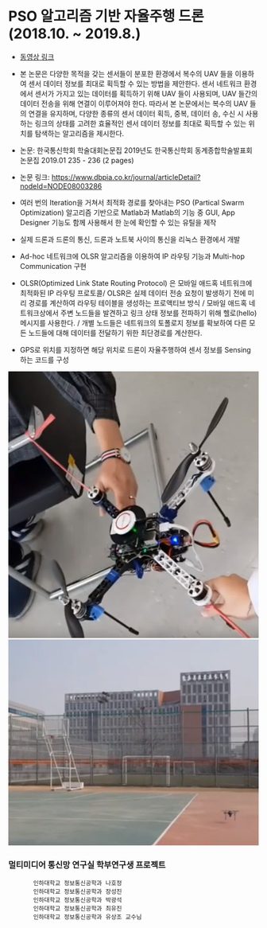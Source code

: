 # PSO 알고리즘 기반 자율주행 드론 (2018.10. ~ 2019.8.)  
* [동영상 링크](https://www.youtube.com/watch?v=be__jxvsqGE "유튜브")  
* 본 논문은 다양한 목적을 갖는 센서들이 분포한 환경에서 복수의 UAV 들을 이용하여 센서 데이터 정보를 최대로 획득할 수 있는 방법을 제안한다. 센서 네트워크 환경에서 센서가 가지고 있는 데이터를 획득하기 위해 UAV 들이 사용되며, UAV 들간의 데이터 전송을 위해 연결이 이루어져야 한다. 따라서 본 논문에서는 복수의 UAV 들의 연결을 유지하며, 다양한 종류의 센서 데이터 획득, 중복, 데이터 송, 수신 시 사용하는 링크의 상태를 고려한 효율적인 센서 데이터 정보를 최대로 획득할 수 있는 위치를 탐색하는 알고리즘을 제시한다.  
  
* 논문: 한국통신학회 학술대회논문집 2019년도 한국통신학회 동계종합학술발표회 논문집 2019.01 235 - 236 (2 pages)  
  
* 논문 링크: https://www.dbpia.co.kr/journal/articleDetail?nodeId=NODE08003286 

* 여러 번의 Iteration을 거쳐서 최적화 경로를 찾아내는 PSO (Partical Swarm Optimization) 알고리즘 기반으로 Matlab과 Matlab의 기능 중 GUI, App Designer 기능도 함께 사용해서 한 눈에 확인할 수 있는 유틸을 제작  

* 실제 드론과 드론의 통신, 드론과 노트북 사이의 통신을 리눅스 환경에서 개발  
* Ad-hoc 네트워크에 OLSR 알고리즘을 이용하여 IP 라우팅 기능과 Multi-hop Communication 구현  
* OLSR(Optimized Link State Routing Protocol) 은 모바일 애드혹 네트워크에 최적화된 IP 라우팅 프로토콜/ OLSR은 실제 데이터 전송 요청이 발생하기 전에 미리 경로를 계산하여 라우팅 테이블을 생성하는 프로액티브 방식 / 모바일 애드혹 네트워크상에서 주변 노드들을 발견하고 링크 상태 정보를 전파하기 위해 헬로(hello) 메시지를 사용한다. / 개별 노드들은 네트워크의 토폴로지 정보를 확보하여 다른 모든 노드들에 대해 데이터를 전달하기 위한 최단경로를 계산한다.  
* GPS로 위치를 지정하면 해당 위치로 드론이 자율주행하여 센서 정보를 Sensing 하는 코드를 구성  

![image](./설명1.png)  
![image](./설명2.png)  

### 멀티미디어 통신망 연구실 학부연구생 프로젝트  

           인하대학교 정보통신공학과 나호정  
           인하대학교 정보통신공학과 장성진  
           인하대학교 정보통신공학과 박광석  
           인하대학교 정보통신공학과 최유진  
           인하대학교 정보통신공학과 유상조 교수님  
